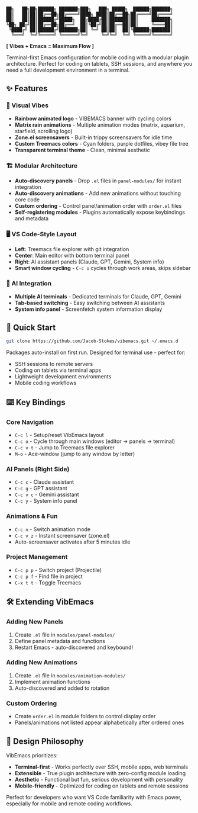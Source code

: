 ```
██╗   ██╗██╗██████╗ ███████╗███╗   ███╗ █████╗  ██████╗███████╗
██║   ██║██║██╔══██╗██╔════╝████╗ ████║██╔══██╗██╔════╝██╔════╝
██║   ██║██║██████╔╝█████╗  ██╔████╔██║███████║██║     ███████╗
╚██╗ ██╔╝██║██╔══██╗██╔══╝  ██║╚██╔╝██║██╔══██║██║     ╚════██║
 ╚████╔╝ ██║██████╔╝███████╗██║ ╚═╝ ██║██║  ██║╚██████╗███████║
  ╚═══╝  ╚═╝╚═════╝ ╚══════╝╚═╝     ╚═╝╚═╝  ╚═╝ ╚═════╝╚══════╝
```

**[ Vibes + Emacs = Maximum Flow ]**

Terminal-first Emacs configuration for mobile coding with a modular plugin architecture. Perfect for coding on tablets, SSH sessions, and anywhere you need a full development environment in a terminal.

## ✨ Features

### 🎨 Visual Vibes
- **Rainbow animated logo** - VIBEMACS banner with cycling colors
- **Matrix rain animations** - Multiple animation modes (matrix, aquarium, starfield, scrolling logo)
- **Zone.el screensavers** - Built-in trippy screensavers for idle time
- **Custom Treemacs colors** - Cyan folders, purple dotfiles, vibey file tree
- **Transparent terminal theme** - Clean, minimal aesthetic

### 🏗️ Modular Architecture
- **Auto-discovery panels** - Drop `.el` files in `panel-modules/` for instant integration
- **Auto-discovery animations** - Add new animations without touching core code
- **Custom ordering** - Control panel/animation order with `order.el` files
- **Self-registering modules** - Plugins automatically expose keybindings and metadata

### 🖥️ VS Code-Style Layout
- **Left**: Treemacs file explorer with git integration
- **Center**: Main editor with bottom terminal panel
- **Right**: AI assistant panels (Claude, GPT, Gemini, System info)
- **Smart window cycling** - `C-c o` cycles through work areas, skips sidebar

### 🤖 AI Integration
- **Multiple AI terminals** - Dedicated terminals for Claude, GPT, Gemini
- **Tab-based switching** - Easy switching between AI assistants
- **System info panel** - Screenfetch system information display

## 🚀 Quick Start

```bash
git clone https://github.com/Jacob-Stokes/vibemacs.git ~/.emacs.d
```

Packages auto-install on first run. Designed for terminal use - perfect for:
- SSH sessions to remote servers
- Coding on tablets via terminal apps
- Lightweight development environments
- Mobile coding workflows

## ⌨️ Key Bindings

### Core Navigation
- `C-c l` - Setup/reset VibEmacs layout
- `C-c o` - Cycle through main windows (editor → panels → terminal)
- `C-c v t` - Jump to Treemacs file explorer
- `M-o` - Ace-window (jump to any window by letter)

### AI Panels (Right Side)
- `C-c c` - Claude assistant
- `C-c g` - GPT assistant
- `C-c v c` - Gemini assistant
- `C-c y` - System info panel

### Animations & Fun
- `C-c n` - Switch animation mode
- `C-c v z` - Instant screensaver (zone.el)
- Auto-screensaver activates after 5 minutes idle

### Project Management
- `C-c p p` - Switch project (Projectile)
- `C-c p f` - Find file in project
- `C-x t t` - Toggle Treemacs

## 🛠️ Extending VibEmacs

### Adding New Panels
1. Create `.el` file in `modules/panel-modules/`
2. Define panel metadata and functions
3. Restart Emacs - auto-discovered and keybound!

### Adding New Animations
1. Create `.el` file in `modules/animation-modules/`
2. Implement animation functions
3. Auto-discovered and added to rotation

### Custom Ordering
- Create `order.el` in module folders to control display order
- Panels/animations not listed appear alphabetically after ordered ones

## 🎯 Design Philosophy

VibEmacs prioritizes:
- **Terminal-first** - Works perfectly over SSH, mobile apps, web terminals
- **Extensible** - True plugin architecture with zero-config module loading
- **Aesthetic** - Functional but fun, serious development with personality
- **Mobile-friendly** - Optimized for coding on tablets and remote sessions

Perfect for developers who want VS Code familiarity with Emacs power, especially for mobile and remote coding workflows.